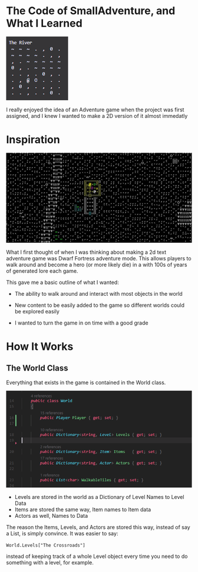 # The Code of SmallAdventure, and What I Learned

![Game Image](img/riverimg.PNG)

I really enjoyed the idea of an Adventure game when the project was first assigned, and I knew I wanted to make a 2D version of it almost immedatly
  

# Inspiration
![Image of Dwarf Fortress](img/dwarf_fortress.png)

What I first thought of when I was thinking about making a 2d text adventure game was Dwarf Fortress adventure mode. This allows players to walk around and become a hero (or more likely die) in a with 100s of years of generated lore each game. 

This gave me a basic outline of what I wanted:

- The ability to walk around and interact with most objects in the world 

- New content to be easily added to the game so different worlds could be explored easily

- I wanted to turn the game in on time with a good grade

# How It Works

## The World Class

Everything that exists in the game is contained in the World class.

![World Variables](img/WorldVars.PNG)
- Levels are stored in the world as a Dictionary of Level Names to Level Data
- Items are stored the same way, Item names to Item data
- Actors as well, Names to Data

The reason the Items, Levels, and Actors are stored this way, instead of say a List, is simply convince. It was easier to say:

`World.Levels["The Crossroads"]`

instead of keeping track of a whole Level object every time you need to do something with a level, for example.